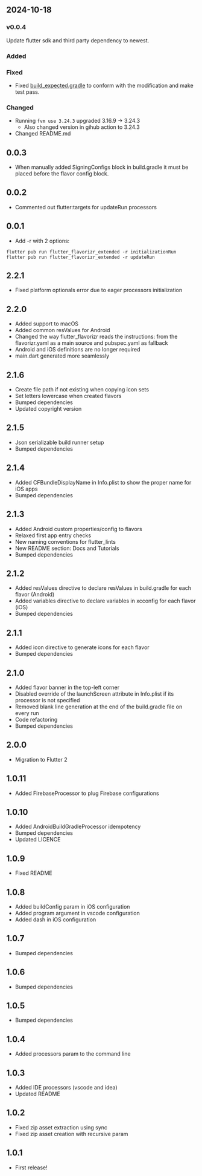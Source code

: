 ## 2024-10-18

### v0.0.4

Update flutter sdk and third party dependency to newest.
### Added
### Fixed
- Fixed [build_expected.gradle](test_resources%2Fandroid%2Fbuild_gradle_processor_with_custom_config_test%2Fbuild_expected.gradle) to conform with the modification and make test pass.
### Changed
- Running ```fvm use 3.24.3```  upgraded 3.16.9 -> 3.24.3
  - Also changed version in gihub action to 3.24.3
- Changed README.md

## 0.0.3

* When manually added SigningConfigs block in build.gradle it must be placed before the flavor config block.

## 0.0.2

* Commented out flutter:targets for updateRun processors

## 0.0.1

* Add -r with 2 options:

```terminal
flutter pub run flutter_flavorizr_extended -r initializationRun
flutter pub run flutter_flavorizr_extended -r updateRun
```

## 2.2.1

* Fixed platform optionals error due to eager processors initialization

## 2.2.0

* Added support to macOS
* Added common resValues for Android
* Changed the way flutter_flavorizr reads the instructions: from the flavorizr.yaml as a main source
  and pubspec.yaml as fallback
* Android and iOS definitions are no longer required
* main.dart generated more seamlessly

## 2.1.6

* Create file path if not existing when copying icon sets
* Set letters lowercase when created flavors
* Bumped dependencies
* Updated copyright version

## 2.1.5

* Json serializable build runner setup
* Bumped dependencies

## 2.1.4

* Added CFBundleDisplayName in Info.plist to show the proper name for iOS apps
* Bumped dependencies

## 2.1.3

* Added Android custom properties/config to flavors
* Relaxed first app entry checks
* New naming conventions for flutter_lints
* New README section: Docs and Tutorials
* Bumped dependencies

## 2.1.2

* Added resValues directive to declare resValues in build.gradle for each flavor (Android)
* Added variables directive to declare variables in xcconfig for each flavor (iOS)
* Bumped dependencies

## 2.1.1

* Added icon directive to generate icons for each flavor
* Bumped dependencies

## 2.1.0

* Added flavor banner in the top-left corner
* Disabled override of the launchScreen attribute in Info.plist if its processor is not specified
* Removed blank line generation at the end of the build.gradle file on every run
* Code refactoring
* Bumped dependencies

## 2.0.0

* Migration to Flutter 2

## 1.0.11

* Added FirebaseProcessor to plug Firebase configurations

## 1.0.10

* Added AndroidBuildGradleProcessor idempotency
* Bumped dependencies
* Updated LICENCE

## 1.0.9

* Fixed README

## 1.0.8

* Added buildConfig param in iOS configuration
* Added program argument in vscode configuration
* Added dash in iOS configuration

## 1.0.7

* Bumped dependencies

## 1.0.6

* Bumped dependencies

## 1.0.5

* Bumped dependencies

## 1.0.4

* Added processors param to the command line

## 1.0.3

* Added IDE processors (vscode and idea)
* Updated README

## 1.0.2

* Fixed zip asset extraction using sync
* Fixed zip asset creation with recursive param

## 1.0.1

* First release!
